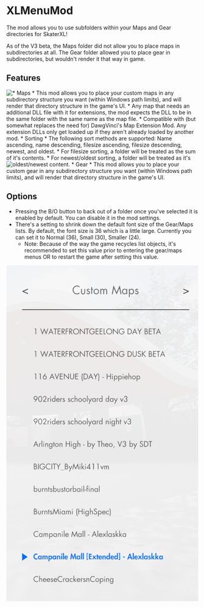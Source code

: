 # XLMenuMod
The mod allows you to use subfolders within your Maps and Gear directories for SkaterXL!

As of the V3 beta, the Maps folder did not allow you to place maps in subdirectories at all.  The Gear folder allowed you to place gear in subdirectories, but wouldn't render it that way in game.

## Features
<img align="left" src="maps.gif">
* Maps
  * This mod allows you to place your custom maps in any subdirectory structure you want (within Windows path limits), and will render that directory structure in the game's UI.
    * Any map that needs an additional DLL file with it for extensions, the mod expects the DLL to be in the same folder with the same name as the map file.
    * Compatible with (but somewhat replaces the need for) DawgVinci's Map Extension Mod.  Any extension DLLs only get loaded up if they aren't already loaded by another mod.
  * Sorting
    * The following sort methods are supported: Name ascending, name descending, filesize ascending, filesize descending, newest, and oldest.
      * For filesize sorting, a folder will be treated as the sum of it's contents.
      * For newest/oldest sorting, a folder will be treated as it's oldest/newest content.

<img align="left" src="gear.gif">    
* Gear
  * This mod allows you to place your custom gear in any subdirectory structure you want (within Windows path limits), and will render that directory structure in the game's UI.


  
## Options
* Pressing the B/O button to back out of a folder once you've selected it is enabled by default.  You can disable it in the mod settings.
* There's a setting to shrink down the default font size of the Gear/Maps lists.  By default, the font size is 36 which is a little large.  Currently you can set it to Normal (36), Small (30), Smaller (24). 
  * Note: Because of the way the game recycles list objects, it's recommended to set this value prior to entering the gear/maps menus OR to restart the game after setting this value.

![](fontsize.png)

